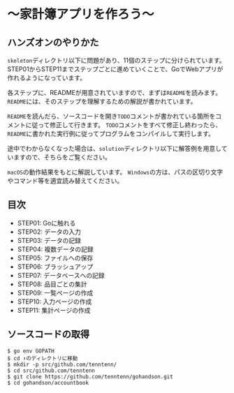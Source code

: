 # 〜家計簿アプリを作ろう〜

## ハンズオンのやりかた

`skeleton`ディレクトリ以下に問題があり、11個のステップに分けられています。
STEP01からSTEP11までステップごとに進めていくことで、GoでWebアプリが作れるようになっています。

各ステップに、READMEが用意されていますので、まずは`README`を読みます。
`README`には、そのステップを理解するための解説が書かれています。

`README`を読んだら、ソースコードを開き`TODO`コメントが書かれている箇所をコメントに従って修正して行きます。
`TODO`コメントをすべて修正し終わったら、`README`に書かれた実行例に従ってプログラムをコンパイルして実行します。

途中でわからなくなった場合は、`solution`ディレクトリ以下に解答例を用意していますので、そちらをご覧ください。

`macOS`の動作結果をもとに解説しています。
`Windows`の方は、パスの区切り文字やコマンド等を適宜読み替えてください。

## 目次

* STEP01: Goに触れる
* STEP02: データの入力
* STEP03: データの記録
* STEP04: 複数データの記録
* STEP05: ファイルへの保存
* STEP06: ブラッシュアップ
* STEP07: データベースへの記録
* STEP08: 品目ごとの集計
* STEP09: 一覧ページの作成
* STEP10: 入力ページの作成
* STEP11: 集計ページの作成

## ソースコードの取得

```
$ go env GOPATH
$ cd ↑のディレクトリに移動
$ mkdir -p src/github.com/tenntenn/
$ cd src/github.com/tenntenn
$ git clone https://github.com/tenntenn/gohandson.git
$ cd gohandson/accountbook
```
